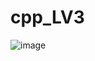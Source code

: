 # cpp_LV3


![image](https://github.com/user-attachments/assets/49d52415-3d80-44e4-90f4-eec46ce1feed)
